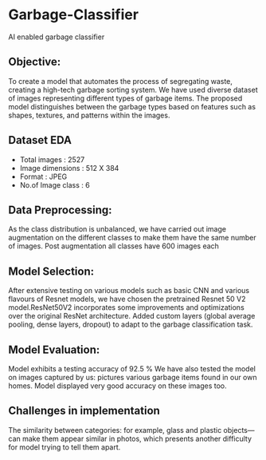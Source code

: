# Garbage-Classifier
AI enabled garbage classifier

## Objective:
To create a model that automates the process of segregating waste, creating a high-tech garbage sorting system. We have used diverse dataset of images representing different types of garbage items. The proposed model distinguishes between the garbage types based on features such as shapes, textures, and patterns within the images.


## Dataset EDA
*	Total images : 2527
*	Image dimensions : 512 X 384
*	Format : JPEG
*	No.of Image class : 6


## Data Preprocessing:
As the class distribution is unbalanced, we have carried out image augmentation on the different classes to make them have the same number of images.
Post augmentation all classes have 600 images each


## Model Selection:
After extensive testing on various models such as basic CNN and various flavours of Resnet models, we have chosen the pretrained Resnet 50 V2 model.ResNet50V2 incorporates some improvements and optimizations over the original ResNet architecture.
Added custom layers (global average pooling, dense layers, dropout) to adapt to the garbage classification task.

## Model Evaluation:
Model exhibits a testing accuracy of 92.5 %
We have also tested the model on images captured by us: pictures various garbage items found in our own homes. Model displayed very good accuracy on these images too.

## Challenges in implementation
The similarity between categories: for example, glass and plastic objects—can make them appear similar in photos, which presents another difficulty for model trying to tell them apart.
